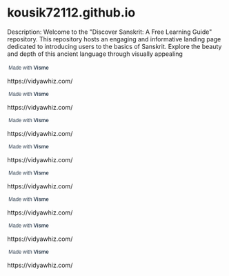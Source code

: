 # kousik72112.github.io
Description: Welcome to the "Discover Sanskrit: A Free Learning Guide" repository. This repository hosts an engaging and informative landing page dedicated to introducing users to the basics of Sanskrit. Explore the beauty and depth of this ancient language through visually appealing 
<script src="https://static-bundles.visme.co/visme-embed.js"></script><div class="visme_d" data-title="Discover Sanskrit" data-url="y4r4w0v4-discover-sanskrit" data-w="816" data-full-h="false" data-h="1056" data-domain="my"></div><p style="width:142px !important;border-radius:3px !important;padding:3px !important;font-size:12px !important;font-family:Arial, sans-serif !important;color:#314152 !important;white-space:nowrap !important">Made with <a href="https://www.visme.co/?vc=Made-With-Visme&amp;utm_medium=Embed" target="_blank" rel="noreferrer" style="font-weight:600 !important;text-decoration:none !important;font-size:12px !important;font-family:Arial, sans-serif !important;color:#314152 !important;white-space:nowrap !important">Visme</a></p>https://vidyawhiz.com/
<script src="https://static-bundles.visme.co/visme-embed.js"></script><div class="visme_d" data-title="Discover Sanskrit" data-url="y4r4w0v4-discover-sanskrit" data-w="816" data-full-h="false" data-h="1056" data-domain="my"></div><p style="width:142px !important;border-radius:3px !important;padding:3px !important;font-size:12px !important;font-family:Arial, sans-serif !important;color:#314152 !important;white-space:nowrap !important">Made with <a href="https://www.visme.co/?vc=Made-With-Visme&amp;utm_medium=Embed" target="_blank" rel="noreferrer" style="font-weight:600 !important;text-decoration:none !important;font-size:12px !important;font-family:Arial, sans-serif !important;color:#314152 !important;white-space:nowrap !important">Visme</a></p>https://vidyawhiz.com/
<script src="https://static-bundles.visme.co/visme-embed.js"></script><div class="visme_d" data-title="Discover Sanskrit" data-url="y4r4w0v4-discover-sanskrit" data-w="816" data-full-h="false" data-h="1056" data-domain="my"></div><p style="width:142px !important;border-radius:3px !important;padding:3px !important;font-size:12px !important;font-family:Arial, sans-serif !important;color:#314152 !important;white-space:nowrap !important">Made with <a href="https://www.visme.co/?vc=Made-With-Visme&amp;utm_medium=Embed" target="_blank" rel="noreferrer" style="font-weight:600 !important;text-decoration:none !important;font-size:12px !important;font-family:Arial, sans-serif !important;color:#314152 !important;white-space:nowrap !important">Visme</a></p>https://vidyawhiz.com/
<script src="https://static-bundles.visme.co/visme-embed.js"></script><div class="visme_d" data-title="Discover Sanskrit" data-url="y4r4w0v4-discover-sanskrit" data-w="816" data-full-h="false" data-h="1056" data-domain="my"></div><p style="width:142px !important;border-radius:3px !important;padding:3px !important;font-size:12px !important;font-family:Arial, sans-serif !important;color:#314152 !important;white-space:nowrap !important">Made with <a href="https://www.visme.co/?vc=Made-With-Visme&amp;utm_medium=Embed" target="_blank" rel="noreferrer" style="font-weight:600 !important;text-decoration:none !important;font-size:12px !important;font-family:Arial, sans-serif !important;color:#314152 !important;white-space:nowrap !important">Visme</a></p>https://vidyawhiz.com/
<script src="https://static-bundles.visme.co/visme-embed.js"></script><div class="visme_d" data-title="Discover Sanskrit" data-url="y4r4w0v4-discover-sanskrit" data-w="816" data-full-h="false" data-h="1056" data-domain="my"></div><p style="width:142px !important;border-radius:3px !important;padding:3px !important;font-size:12px !important;font-family:Arial, sans-serif !important;color:#314152 !important;white-space:nowrap !important">Made with <a href="https://www.visme.co/?vc=Made-With-Visme&amp;utm_medium=Embed" target="_blank" rel="noreferrer" style="font-weight:600 !important;text-decoration:none !important;font-size:12px !important;font-family:Arial, sans-serif !important;color:#314152 !important;white-space:nowrap !important">Visme</a></p>https://vidyawhiz.com/
<script src="https://static-bundles.visme.co/visme-embed.js"></script><div class="visme_d" data-title="Discover Sanskrit" data-url="y4r4w0v4-discover-sanskrit" data-w="816" data-full-h="false" data-h="1056" data-domain="my"></div><p style="width:142px !important;border-radius:3px !important;padding:3px !important;font-size:12px !important;font-family:Arial, sans-serif !important;color:#314152 !important;white-space:nowrap !important">Made with <a href="https://www.visme.co/?vc=Made-With-Visme&amp;utm_medium=Embed" target="_blank" rel="noreferrer" style="font-weight:600 !important;text-decoration:none !important;font-size:12px !important;font-family:Arial, sans-serif !important;color:#314152 !important;white-space:nowrap !important">Visme</a></p>https://vidyawhiz.com/
<script src="https://static-bundles.visme.co/visme-embed.js"></script><div class="visme_d" data-title="Discover Sanskrit" data-url="y4r4w0v4-discover-sanskrit" data-w="816" data-full-h="false" data-h="1056" data-domain="my"></div><p style="width:142px !important;border-radius:3px !important;padding:3px !important;font-size:12px !important;font-family:Arial, sans-serif !important;color:#314152 !important;white-space:nowrap !important">Made with <a href="https://www.visme.co/?vc=Made-With-Visme&amp;utm_medium=Embed" target="_blank" rel="noreferrer" style="font-weight:600 !important;text-decoration:none !important;font-size:12px !important;font-family:Arial, sans-serif !important;color:#314152 !important;white-space:nowrap !important">Visme</a></p>https://vidyawhiz.com/
<script src="https://static-bundles.visme.co/visme-embed.js"></script><div class="visme_d" data-title="Discover Sanskrit" data-url="y4r4w0v4-discover-sanskrit" data-w="816" data-full-h="false" data-h="1056" data-domain="my"></div><p style="width:142px !important;border-radius:3px !important;padding:3px !important;font-size:12px !important;font-family:Arial, sans-serif !important;color:#314152 !important;white-space:nowrap !important">Made with <a href="https://www.visme.co/?vc=Made-With-Visme&amp;utm_medium=Embed" target="_blank" rel="noreferrer" style="font-weight:600 !important;text-decoration:none !important;font-size:12px !important;font-family:Arial, sans-serif !important;color:#314152 !important;white-space:nowrap !important">Visme</a></p>https://vidyawhiz.com/